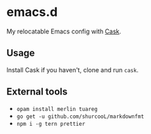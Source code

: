 emacs.d
=======

My relocatable Emacs config with [Cask](https://github.com/cask/cask).

Usage
-----

Install Cask if you haven't, clone and run `cask`.

External tools
--------------

- `opam install merlin tuareg`
- `go get -u github.com/shurcooL/markdownfmt`
- `npm i -g tern prettier`
